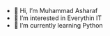 - 👋 Hi, I’m Muhammad Asharaf
- 👀 I’m interested in Everythin IT
- 🌱 I’m currently learning Python


<!---
ashraf0484/ashraf0484 is a ✨ special ✨ repository because its `README.md` (this file) appears on your GitHub profile.
You can click the Preview link to take a look at your changes.
--->
